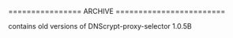 ================ ARCHIVE ========================

contains old versions of DNScrypt-proxy-selector 1.0.5B
